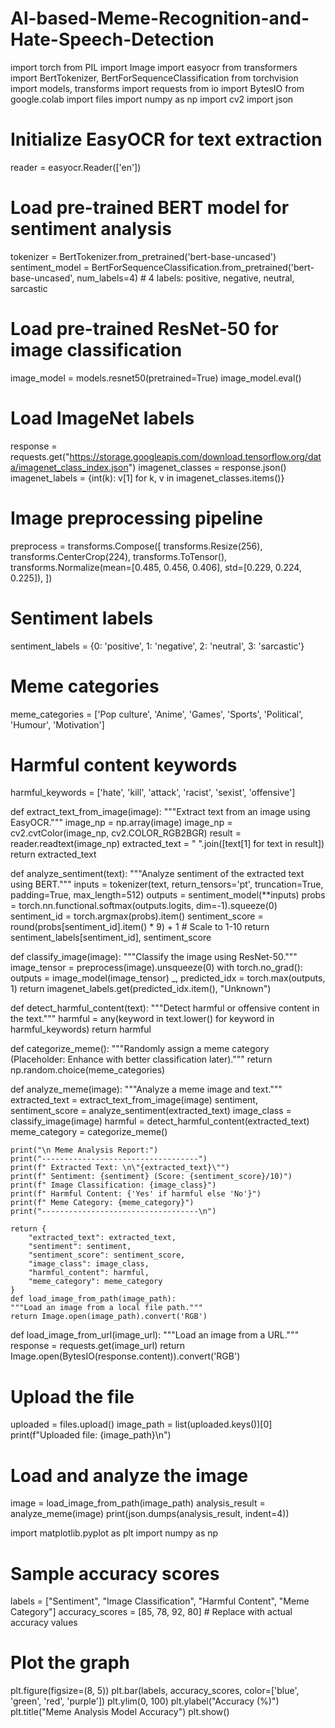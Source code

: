 # Al-based-Meme-Recognition-and-Hate-Speech-Detection
import torch
from PIL import Image
import easyocr
from transformers import BertTokenizer, BertForSequenceClassification
from torchvision import models, transforms
import requests
from io import BytesIO
from google.colab import files
import numpy as np
import cv2
import json

# Initialize EasyOCR for text extraction
reader = easyocr.Reader(['en'])

# Load pre-trained BERT model for sentiment analysis
tokenizer = BertTokenizer.from_pretrained('bert-base-uncased')
sentiment_model = BertForSequenceClassification.from_pretrained('bert-base-uncased', num_labels=4)  # 4 labels: positive, negative, neutral, sarcastic

# Load pre-trained ResNet-50 for image classification
image_model = models.resnet50(pretrained=True)
image_model.eval()

# Load ImageNet labels
response = requests.get("https://storage.googleapis.com/download.tensorflow.org/data/imagenet_class_index.json")
imagenet_classes = response.json()
imagenet_labels = {int(k): v[1] for k, v in imagenet_classes.items()}

# Image preprocessing pipeline
preprocess = transforms.Compose([
    transforms.Resize(256),
    transforms.CenterCrop(224),
    transforms.ToTensor(),
    transforms.Normalize(mean=[0.485, 0.456, 0.406], std=[0.229, 0.224, 0.225]),
])

# Sentiment labels
sentiment_labels = {0: 'positive', 1: 'negative', 2: 'neutral', 3: 'sarcastic'}

# Meme categories
meme_categories = ['Pop culture', 'Anime', 'Games', 'Sports', 'Political', 'Humour', 'Motivation']

# Harmful content keywords
harmful_keywords = ['hate', 'kill', 'attack', 'racist', 'sexist', 'offensive']

def extract_text_from_image(image):
    """Extract text from an image using EasyOCR."""
    image_np = np.array(image)
    image_np = cv2.cvtColor(image_np, cv2.COLOR_RGB2BGR)
    result = reader.readtext(image_np)
    extracted_text = " ".join([text[1] for text in result])
    return extracted_text

def analyze_sentiment(text):
    """Analyze sentiment of the extracted text using BERT."""
    inputs = tokenizer(text, return_tensors='pt', truncation=True, padding=True, max_length=512)
    outputs = sentiment_model(**inputs)
    probs = torch.nn.functional.softmax(outputs.logits, dim=-1).squeeze(0)
    sentiment_id = torch.argmax(probs).item()
    sentiment_score = round(probs[sentiment_id].item() * 9) + 1  # Scale to 1-10
    return sentiment_labels[sentiment_id], sentiment_score

def classify_image(image):
    """Classify the image using ResNet-50."""
    image_tensor = preprocess(image).unsqueeze(0)
    with torch.no_grad():
        outputs = image_model(image_tensor)
    _, predicted_idx = torch.max(outputs, 1)
    return imagenet_labels.get(predicted_idx.item(), "Unknown")

def detect_harmful_content(text):
    """Detect harmful or offensive content in the text."""
    harmful = any(keyword in text.lower() for keyword in harmful_keywords)
    return harmful

def categorize_meme():
    """Randomly assign a meme category (Placeholder: Enhance with better classification later)."""
    return np.random.choice(meme_categories)

def analyze_meme(image):
    """Analyze a meme image and text."""
    extracted_text = extract_text_from_image(image)
    sentiment, sentiment_score = analyze_sentiment(extracted_text)
    image_class = classify_image(image)
    harmful = detect_harmful_content(extracted_text)
    meme_category = categorize_meme()
    
    print("\n Meme Analysis Report:")
    print("-----------------------------------")
    print(f" Extracted Text: \n\"{extracted_text}\"")
    print(f" Sentiment: {sentiment} (Score: {sentiment_score}/10)")
    print(f" Image Classification: {image_class}")
    print(f" Harmful Content: {'Yes' if harmful else 'No'}")
    print(f" Meme Category: {meme_category}")
    print("-----------------------------------\n")
    
    return {
        "extracted_text": extracted_text,
        "sentiment": sentiment,
        "sentiment_score": sentiment_score,
        "image_class": image_class,
        "harmful_content": harmful,
        "meme_category": meme_category
    }
    def load_image_from_path(image_path):
    """Load an image from a local file path."""
    return Image.open(image_path).convert('RGB')

def load_image_from_url(image_url):
    """Load an image from a URL."""
    response = requests.get(image_url)
    return Image.open(BytesIO(response.content)).convert('RGB')

# Upload the file
uploaded = files.upload()
image_path = list(uploaded.keys())[0]
print(f"Uploaded file: {image_path}\n")

# Load and analyze the image
image = load_image_from_path(image_path)
analysis_result = analyze_meme(image)
print(json.dumps(analysis_result, indent=4))

import matplotlib.pyplot as plt
import numpy as np

# Sample accuracy scores
labels = ["Sentiment", "Image Classification", "Harmful Content", "Meme Category"]
accuracy_scores = [85, 78, 92, 80]  # Replace with actual accuracy values

# Plot the graph
plt.figure(figsize=(8, 5))
plt.bar(labels, accuracy_scores, color=['blue', 'green', 'red', 'purple'])
plt.ylim(0, 100)
plt.ylabel("Accuracy (%)")
plt.title("Meme Analysis Model Accuracy")
plt.show()
